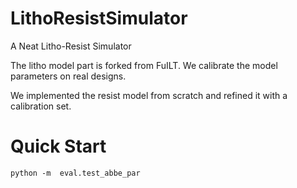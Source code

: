 # LithoResistSimulator
A Neat Litho-Resist Simulator

The litho model part is forked from FuILT. We calibrate the model parameters on real designs.

We implemented the resist model from scratch and refined it with a calibration set.


# Quick Start

```
python -m  eval.test_abbe_par
```
